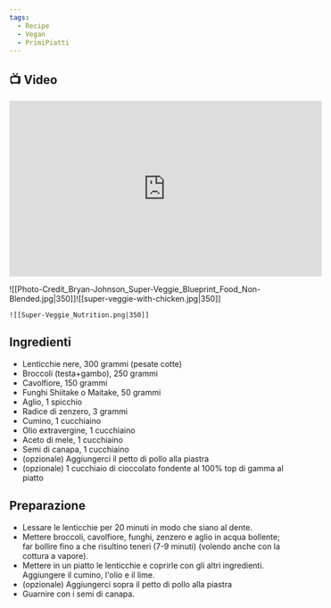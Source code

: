 ```yaml
---
tags:
  - Recipe
  - Vegan
  - PrimiPiatti
---
```

## 📺 Video

<div class="iframe-container">
  <iframe width="560" height="315" src="https://www.youtube.com/embed/LB9ovOjrw6U" title="YouTube video player" frameborder="0" allow="accelerometer; autoplay; clipboard-write; encrypted-media; gyroscope; picture-in-picture" allowfullscreen></iframe>
</div>

![[Photo-Credit_Bryan-Johnson_Super-Veggie_Blueprint_Food_Non-Blended.jpg|350]]![[super-veggie-with-chicken.jpg|350]]

	![[Super-Veggie_Nutrition.png|350]]
## Ingredienti

* Lenticchie nere, 300 grammi (pesate cotte)
* Broccoli (testa+gambo), 250 grammi
* Cavolfiore, 150 grammi
* Funghi Shiitake o Maitake, 50 grammi
* Aglio, 1 spicchio
* Radice di zenzero, 3 grammi
* Cumino, 1 cucchiaino
* Olio extravergine, 1 cucchiaino
* Aceto di mele, 1 cucchiaino
* Semi di canapa, 1 cucchiaino
* (opzionale) Aggiungerci il petto di pollo alla piastra
* (opzionale) 1 cucchiaio di cioccolato fondente al 100% top di gamma al piatto

## Preparazione

* Lessare le lenticchie per 20 minuti in modo che siano al dente.
* Mettere broccoli, cavolfiore, funghi, zenzero e aglio in acqua bollente; far bollire fino a che risultino teneri (7-9 minuti) (volendo anche con la cottura a vapore).
* Mettere in un piatto le lenticchie e coprirle con gli altri ingredienti. Aggiungere il cumino, l'olio e il lime.
* (opzionale) Aggiungerci sopra il petto di pollo alla piastra
* Guarnire con i semi di canapa.
